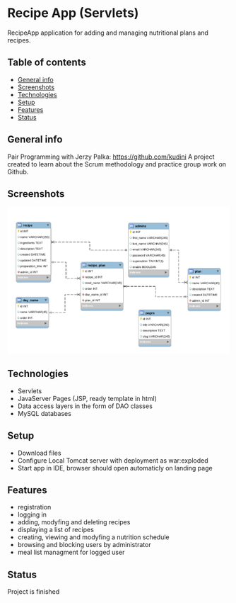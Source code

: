 # Recipe App (Servlets)
RecipeApp application for adding and managing nutritional plans and recipes.

## Table of contents
* [General info](#general-info)
* [Screenshots](#screenshots)
* [Technologies](#technologies)
* [Setup](#setup)
* [Features](#features)
* [Status](#status)

## General info
Pair Programming with Jerzy Palka: https://github.com/kudini
A project created to learn about the Scrum methodology and practice group work on Github.

## Screenshots
![Example screenshot](./img/ModelDB.png)

## Technologies
* Servlets
* JavaServer Pages (JSP, ready template in html)
* Data access layers in the form of DAO classes
* MySQL databases

## Setup
* Download files
* Configure Local Tomcat server with deployment as war:exploded
* Start app in IDE, browser should open automaticly on landing page

## Features
* registration
* logging in
* adding, modyfing and deleting recipes
* displaying a list of recipes
* creating, viewing and modyfing a nutrition schedule
* browsing and blocking users by administrator
* meal list managment for logged user

## Status
Project is finished
